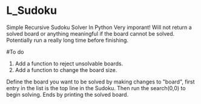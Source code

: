 # L_Sudoku
Simple Recursive Sudoku Solver In Python
Very imporant! Will not return a solved board or anything meaningful if the board cannot be solved. Potentially run a really long time before finishing.

#To do
1. Add a function to reject unsolvable boards.
2. Add a function to change the board size.

Define the board you want to be solved by making changes to "board", first entry in
the list is the top line in the Sudoku.
Then run the search(0,0) to begin solving.
Ends by printing the solved board.
